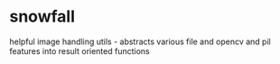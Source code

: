 # snowfall
helpful image handling utils - abstracts various file and opencv and pil features into result oriented functions
